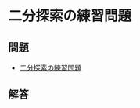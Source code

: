 #  二分探索の練習問題
## 問題
- [二分探索の練習問題](https://atcoder.jp/contests/typical-algorithm/tasks/typical_algorithm_a?lang=ja)
## 解答
```
```